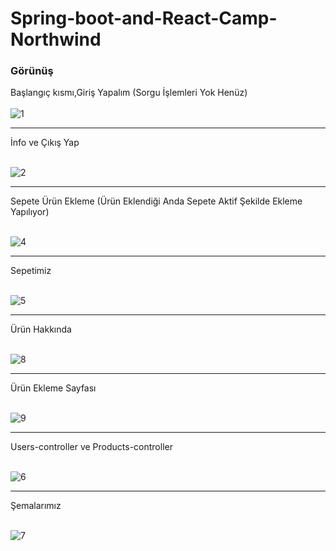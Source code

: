 # Spring-boot-and-React-Camp-Northwind

### Görünüş 

Başlangıç kısmı,Giriş Yapalım (Sorgu İşlemleri Yok Henüz) <br/><br/>
![1](https://github.com/Furkanturan8/Spring-boot-and-React-Camp-Northwind/assets/109907982/b61848b5-3d59-43ef-8d0e-713f20e24e0d)
<hr> İnfo ve Çıkış Yap <br/> <br/>

![2](https://github.com/Furkanturan8/Spring-boot-and-React-Camp-Northwind/assets/109907982/759a6a0e-c8f1-47f1-b320-8faaa98ee9b9)
<hr> Sepete Ürün Ekleme (Ürün Eklendiği Anda Sepete Aktif Şekilde Ekleme Yapılıyor) <br/><br/>

![4](https://github.com/Furkanturan8/Spring-boot-and-React-Camp-Northwind/assets/109907982/c60d52b4-2003-4a85-85ce-e5db95339def)
<hr> Sepetimiz <br/><br/>

![5](https://github.com/Furkanturan8/Spring-boot-and-React-Camp-Northwind/assets/109907982/42e61458-db28-488c-b532-151e689fcc19)
<hr> Ürün Hakkında <br/><br/>

![8](https://github.com/Furkanturan8/Spring-boot-and-React-Camp-Northwind/assets/109907982/00691790-6639-4205-9e52-076d2003f0b8)
<hr> Ürün Ekleme Sayfası <br/><br/>

![9](https://github.com/Furkanturan8/Spring-boot-and-React-Camp-Northwind/assets/109907982/13dc4b34-6a21-4e9f-8047-5ffe8747b3d6)
<hr> Users-controller ve Products-controller <br/><br/>

![6](https://github.com/Furkanturan8/Spring-boot-and-React-Camp-Northwind/assets/109907982/4c86ee57-2294-4e9d-9f9b-6147e849cf58)
<hr> Şemalarımız <br/><br/>

![7](https://github.com/Furkanturan8/Spring-boot-and-React-Camp-Northwind/assets/109907982/22acc671-a4a0-4de6-a260-a6fcbae521e8)

